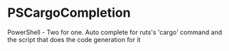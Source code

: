 # PSCargoCompletion
PowerShell - Two for one. Auto complete for ruts's  'cargo' command and the script that does the code generation for it

